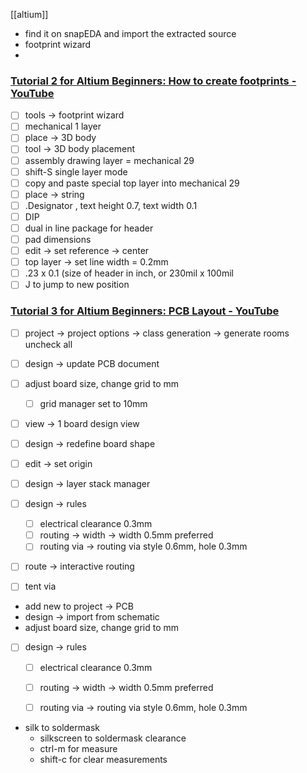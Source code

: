 [[altium]]

- find it on snapEDA and import the extracted source
- footprint wizard
- 

### [Tutorial 2 for Altium Beginners: How to create footprints - YouTube](https://www.youtube.com/watch?v=wxYbIGV9_CY&t=552s)

-   [ ] tools → footprint wizard
-   [ ] mechanical 1 layer
-   [ ] place → 3D body
-   [ ] tool → 3D body placement
-   [ ] assembly drawing layer = mechanical 29
-   [ ] shift-S single layer mode
-   [ ] copy and paste special top layer into mechanical 29
-   [ ] place → string
-   [ ] .Designator , text height 0.7, text width 0.1
-   [ ] DIP
-   [ ] dual in line package for header
-   [ ] pad dimensions
-   [ ] edit → set reference → center
-   [ ] top layer → set line width = 0.2mm
-   [ ] .23 x 0.1 (size of header in inch, or 230mil x 100mil
-   [ ] J to jump to new position

### [Tutorial 3 for Altium Beginners: PCB Layout - YouTube](https://www.youtube.com/watch?v=2I2TX3RLEGM)
-   [ ] project → project options → class generation → generate rooms uncheck all
-   [ ] design → update PCB document
-   [ ] adjust board size, change grid to mm
    -   [ ] grid manager set to 10mm
-   [ ] view → 1 board design view
-   [ ] design → redefine board shape
-   [ ] edit → set origin
-   [ ] design → layer stack manager
-   [ ] design → rules
    -   [ ] electrical clearance 0.3mm
    -   [ ] routing → width → width 0.5mm preferred
    -   [ ] routing via → routing via style 0.6mm, hole 0.3mm
-   [ ] route → interactive routing
-   [ ] tent via


- add new to project -> PCB
- design -> import from schematic
- adjust board size, change grid to mm
-   [ ] design → rules
    -   [ ] electrical clearance 0.3mm
    -   [ ] routing → width → width 0.5mm preferred
    -   [ ] routing via → routing via style 0.6mm, hole 0.3mm


- silk to soldermask
	- silkscreen to soldermask clearance
	- ctrl-m for measure
	- shift-c for clear measurements